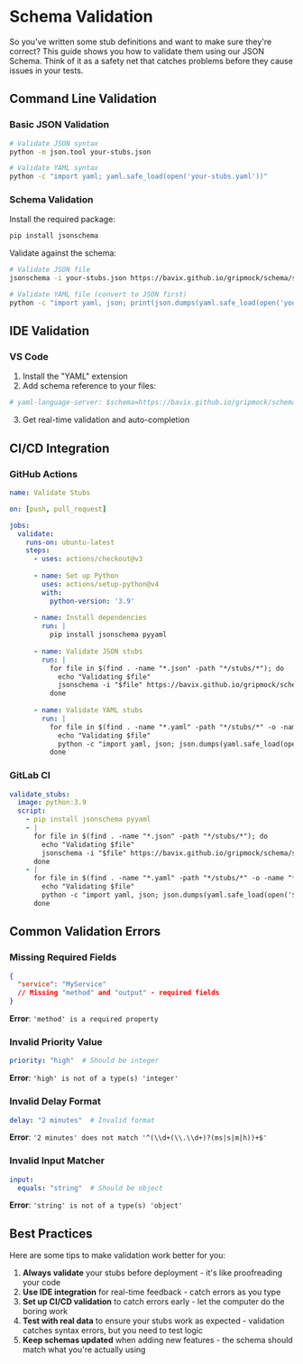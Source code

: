 # Schema Validation

So you've written some stub definitions and want to make sure they're correct? This guide shows you how to validate them using our JSON Schema. Think of it as a safety net that catches problems before they cause issues in your tests.

## Command Line Validation

### Basic JSON Validation

```bash
# Validate JSON syntax
python -m json.tool your-stubs.json

# Validate YAML syntax
python -c "import yaml; yaml.safe_load(open('your-stubs.yaml'))"
```

### Schema Validation

Install the required package:

```bash
pip install jsonschema
```

Validate against the schema:

```bash
# Validate JSON file
jsonschema -i your-stubs.json https://bavix.github.io/gripmock/schema/stub.json

# Validate YAML file (convert to JSON first)
python -c "import yaml, json; print(json.dumps(yaml.safe_load(open('your-stubs.yaml'))))" | jsonschema -i - https://bavix.github.io/gripmock/schema/stub.json
```

## IDE Validation

### VS Code

1. Install the "YAML" extension
2. Add schema reference to your files:

```yaml
# yaml-language-server: $schema=https://bavix.github.io/gripmock/schema/stub.json
```

3. Get real-time validation and auto-completion



## CI/CD Integration

### GitHub Actions

```yaml
name: Validate Stubs

on: [push, pull_request]

jobs:
  validate:
    runs-on: ubuntu-latest
    steps:
      - uses: actions/checkout@v3
      
      - name: Set up Python
        uses: actions/setup-python@v4
        with:
          python-version: '3.9'
          
      - name: Install dependencies
        run: |
          pip install jsonschema pyyaml
          
      - name: Validate JSON stubs
        run: |
          for file in $(find . -name "*.json" -path "*/stubs/*"); do
            echo "Validating $file"
            jsonschema -i "$file" https://bavix.github.io/gripmock/schema/stub.json
          done
          
      - name: Validate YAML stubs
        run: |
          for file in $(find . -name "*.yaml" -path "*/stubs/*" -o -name "*.yml" -path "*/stubs/*"); do
            echo "Validating $file"
            python -c "import yaml, json; json.dumps(yaml.safe_load(open('$file')))" | jsonschema -i - https://bavix.github.io/gripmock/schema/stub.json
          done
```

### GitLab CI

```yaml
validate_stubs:
  image: python:3.9
  script:
    - pip install jsonschema pyyaml
    - |
      for file in $(find . -name "*.json" -path "*/stubs/*"); do
        echo "Validating $file"
        jsonschema -i "$file" https://bavix.github.io/gripmock/schema/stub.json
      done
    - |
      for file in $(find . -name "*.yaml" -path "*/stubs/*" -o -name "*.yml" -path "*/stubs/*"); do
        echo "Validating $file"
        python -c "import yaml, json; json.dumps(yaml.safe_load(open('$file')))" | jsonschema -i - https://bavix.github.io/gripmock/schema/stub.json
      done
```

## Common Validation Errors

### Missing Required Fields

```json
{
  "service": "MyService"
  // Missing "method" and "output" - required fields
}
```

**Error**: `'method' is a required property`

### Invalid Priority Value

```yaml
priority: "high"  # Should be integer
```

**Error**: `'high' is not of a type(s) 'integer'`

### Invalid Delay Format

```yaml
delay: "2 minutes"  # Invalid format
```

**Error**: `'2 minutes' does not match '^(\\d+(\\.\\d+)?(ms|s|m|h))+$'`

### Invalid Input Matcher

```yaml
input:
  equals: "string"  # Should be object
```

**Error**: `'string' is not of a type(s) 'object'`

## Best Practices

Here are some tips to make validation work better for you:

1. **Always validate** your stubs before deployment - it's like proofreading your code
2. **Use IDE integration** for real-time feedback - catch errors as you type
3. **Set up CI/CD validation** to catch errors early - let the computer do the boring work
4. **Test with real data** to ensure your stubs work as expected - validation catches syntax errors, but you need to test logic
5. **Keep schemas updated** when adding new features - the schema should match what you're actually using 